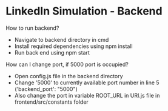 # LinkedIn Simulation - Backend

How to run backend?
  - Navigate to backend directory in cmd
  - Install required dependencies using npm install
  - Run back end using npm start

How can I change port, if 5000 port is occupied?
  - Open config.js file in the backend directory
  - Change '5000' to currently available port number in line 5 ('backend_port': "5000")
  - Also change the port in variable ROOT_URL in URI.js file in frontend/src/constants folder
